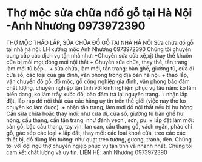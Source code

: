 Thợ mộc sửa chữa nđồ gỗ tại Hà Nội -Anh Nhương 0973972390
============================================

 THỢ MỘC THÁO LẮP, SỬA CHỮA ĐỒ GỖ TẠI NHÀ HÀ NỘI Sửa chữa đồ gỗ tại nhà hà nội: LH xưởng mộc Anh Nhương  0973972390    Chúng tôi chuyên cung cấp các dịch vụ tận nhà như:  +Chuyên sửa cửa xệ,xịt thay thế khuôn cửa bị mối mọt,đóng mới nội thất  + Chuyên sửa chữa, thay thế, tân trang làm mới tủ bếp...     + sửa chữa, làm mới, tân trang: bàn ghế, giường tủ, cửa đi cửa sổ, các loại của gia đình, văn phòng trong địa bàn hà nội.        + tháo lắp, vận chuyển đồ gỗ, đồ mộc, gỗ công nghiệp gia đình, văn phòng bảo đảm chất lượng, chuyên nghiệp tận tình với kinh nghiệm phục vụ lâu năm: ko làm biến dang, ko làm trầy xước đồ, bào đảm trả lại nguyên trạng.     + nhận lắp đặt, lắp ráp đồ nội thất của các hãng uy tín trên thế giới (việc này thợ ko chuyên ko làm được).     + nhận tân trang, làm mới đồ nội thất nếu bị hư hỏng Cần sửa chữa hoặc thay mới: như cửa đi, cửa sổ, giường tủ bàn ghế hư hỏng, cầu thang, cần tân trang, như đánh vecni, sơn, pu.     + lắp đặt làm mới: sàn gỗ, bậc cầu thang, tay vịn, lan can, cầu thang gỗ, vách ngăn, phào chỉ gỗ, gác sép các loại     + lắp đăt, thay mới: các loại khoá cửa, treo các các thiết bị, đồ dùng lên tường: như quạt treo tường, gương, tranh, đèn.     Chúng tôi với đội ngũ thợ chuyên ngiệp phục vụ tận tình và nhanh nhất. Chúng tôi cam kết chất lượng và uy tín.     LIÊN HỆ: anh Nhương 0973972390

